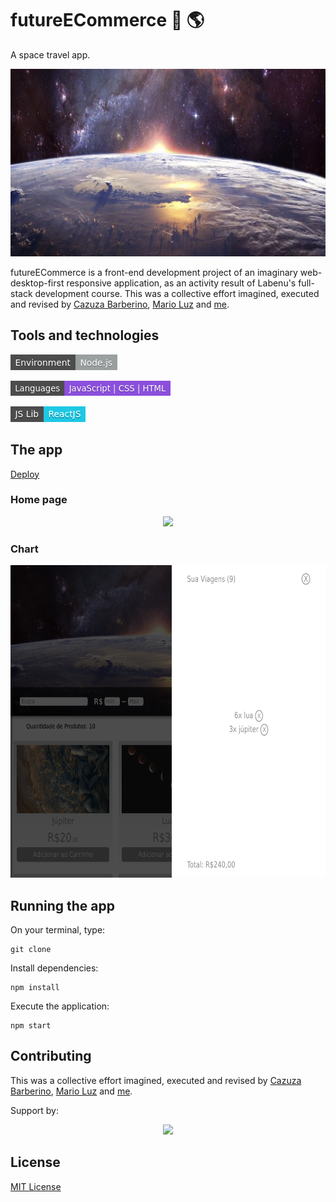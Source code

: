 # futureECommerce :rocket: :earth_americas:
A space travel app.

<p align="center">
<img height="300px" src="https://github.com/Meira-JH/futureECommerce/blob/master/src/Img/via-lactea.jpg"/>
</p>

futureECommerce is a front-end development project of an imaginary web-desktop-first responsive application, as an activity result of Labenu's full-stack development course. This was a collective effort imagined, executed and revised by [Cazuza Barberino](https://github.com/cazuzabarberino), [Mario Luz](https://github.com/MarioLuzz) and [me](https://github.com/Meira-JH).


## Tools and technologies

![Node.js environment](https://github.com/Meira-JH/futureEats/blob/master/futureEats/src/imgs/EnvironmentNodejs.png)

![Languages JS CSS HTML](https://github.com/Meira-JH/futureEats/blob/master/futureEats/src/imgs/languages.png)

![React Lib](https://github.com/Meira-JH/futureEats/blob/master/futureEats/src/imgs/JSLibReactJS.png)

## The app

[Deploy]()

### Home page

<p align="center">
<img height="500px" src="https://github.com/Meira-JH/futureECommerce/blob/master/src/Img/print1.png"/>
</p>

### Chart

<p align="center">
<img height="500px" src="https://github.com/Meira-JH/futureECommerce/blob/master/src/Img/print2.png"/>
</p>

## Running the app

On your terminal, type:

```
git clone 
```

Install dependencies:
```
npm install
```

Execute the application:
```
npm start 
```

## Contributing
This was a collective effort imagined, executed and revised by [Cazuza Barberino](https://github.com/cazuzabarberino), [Mario Luz](https://github.com/MarioLuzz) and [me](https://github.com/Meira-JH). 

Support by:

<p align="center">
<img src="https://uploads-ssl.webflow.com/5e790d30d198385b09366d8f/5eb17dfd4a07be86d2b8951e_Labenu_principal_slogan.png"/>
</p>

## License
[MIT License](https://choosealicense.com/licenses/mit/)
